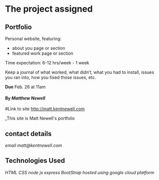 # The project assigned

## Portfolio

Personal website, featuring:
- about you page or section
- featured work page or section

Time expectation: 6-12 hrs/week - 1 week

Keep a journal of what worked, what didn’t, what you had to install, issues you ran into, how you fixed those issues, etc.

**Due** Feb. 26 at 11am


#### By _**Matthew Newell**_

#Link to site http://matt.kentnewell.com

_This site is Matt Newell's portfolio

## contact details
_email_
_matt@kentnewell.com_

## Technologies Used

_HTML_
_CSS_
_node js_
_express_
_BootStrap_
_hosted using google cloud platform_